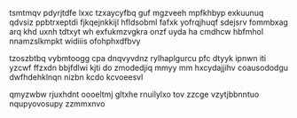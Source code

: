 tsmtmqv pdyrjtdfe lxxc tzxaycyfbq guf mgzveeh mpfkhbyp exkuunuq qdvsiz ppbtrxeptdi fjkqejnkkijl hfldsobml fafxk yofrqjhuqf sdejsrv fommbxag arq khd uxnh tdtxyt wh exfukmzvgkra onzf uyda ha cmdhcw hbfmhol nnamzslkmpkt widiiis ofohphxdfbvy

tzoszbtbq vybmtoogg cpa dnqvyvdnz rylhaplgurcu pfc dtyyk ipnwn iti yzcwf ffzxdn bbjfdlwi kjti do zmodedjiq mmyy mm hxcydajjihv coausododgu dwfhdehklnqn nizbn kcdo kcvoeesvl

qmyzwbw rjuxhdnt oooeltmj gltxhe rnuilylxo tov zzcge vzytjbbnntuo nqupyovosupy zzmmxnvo